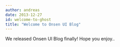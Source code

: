```yaml
---
author: andreas
date: 2013-12-27
id: welcome-to-ghost
title: "Welcome to Onsen UI Blog"
---
```

We released Onsen UI Blog finally!
Hope you enjoy..

